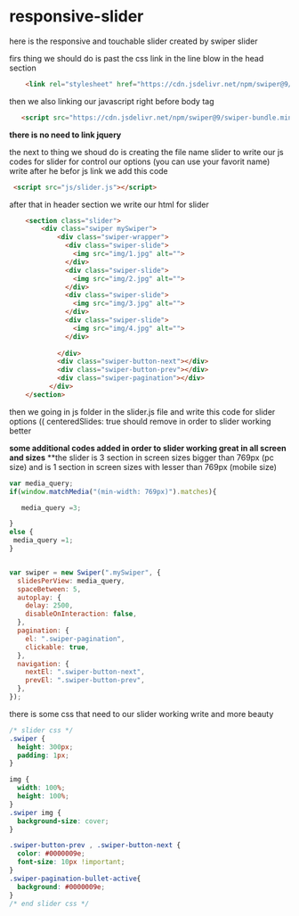 # responsive-slider
here is the responsive and touchable slider created by swiper slider

firs thing we should do is past the css link in the line blow in the head section
```html
    <link rel="stylesheet" href="https://cdn.jsdelivr.net/npm/swiper@9/swiper-bundle.min.css"/>
```
then we also linking our javascript right before body tag
```html
   <script src="https://cdn.jsdelivr.net/npm/swiper@9/swiper-bundle.min.js"></script>
```
**there is no need to link jquery**

the next to thing we shoud do is creating the file name slider to write our js codes for slider for control our options (you can use your favorit name)
write after he befor js link we add this code

```html
 <script src="js/slider.js"></script>
```

after that in header section we write our html for slider

```html
    <section class="slider">
        <div class="swiper mySwiper">
            <div class="swiper-wrapper">
              <div class="swiper-slide">
                <img src="img/1.jpg" alt="">
              </div>
              <div class="swiper-slide">
                <img src="img/2.jpg" alt="">
              </div>
              <div class="swiper-slide">
                <img src="img/3.jpg" alt="">
              </div>
              <div class="swiper-slide">
                <img src="img/4.jpg" alt="">
              </div>
     
            </div>
            <div class="swiper-button-next"></div>
            <div class="swiper-button-prev"></div>
            <div class="swiper-pagination"></div>
          </div>
    </section>
```

then we going in js folder in the slider.js file and write this code for slider options
((  centeredSlides: true should remove in order to slider working better

**some additional codes added in order to slider working great in all screen and sizes**
**the slider is 3 section in screen sizes bigger than 769px (pc size) and is 1 section in screen sizes with lesser than 769px (mobile size)

```js
var media_query;
if(window.matchMedia("(min-width: 769px)").matches){

   media_query =3;

}
else {
 media_query =1;
}


var swiper = new Swiper(".mySwiper", {
  slidesPerView: media_query,
  spaceBetween: 5,
  autoplay: {
    delay: 2500,
    disableOnInteraction: false,
  },
  pagination: {
    el: ".swiper-pagination",
    clickable: true,
  },
  navigation: {
    nextEl: ".swiper-button-next",
    prevEl: ".swiper-button-prev",
  },
});
```

there is some css that need to our slider working write and more beauty

```css
/* slider css */
.swiper {
  height: 300px;
  padding: 1px;
}

img {
  width: 100%;
  height: 100%;
}
.swiper img {
  background-size: cover;
}

.swiper-button-prev , .swiper-button-next {
  color: #0000009e;
  font-size: 10px !important;
}
.swiper-pagination-bullet-active{
  background: #0000009e;
}
/* end slider css */
```




